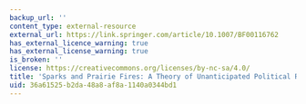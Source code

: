 ```yaml
---
backup_url: ''
content_type: external-resource
external_url: https://link.springer.com/article/10.1007/BF00116762
has_external_licence_warning: true
has_external_license_warning: true
is_broken: ''
license: https://creativecommons.org/licenses/by-nc-sa/4.0/
title: 'Sparks and Prairie Fires: A Theory of Unanticipated Political Revolution'
uid: 36a61525-b2da-48a8-af8a-1140a0344bd1
---
```

